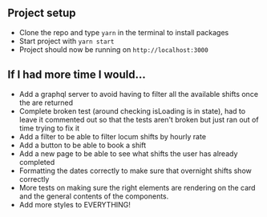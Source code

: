 ## Project setup
- Clone the repo and type `yarn` in the terminal to install packages
- Start project with `yarn start`
- Project should now be running on `http://localhost:3000`

## If I had more time I would...
- Add a graphql server to avoid having to filter all the available shifts once the are returned
- Complete broken test (around checking isLoading is in state), had to leave it commented out so that the tests aren't broken but just ran out of time trying to fix it
- Add a filter to be able to filter locum shifts by hourly rate
- Add a button to be able to book a shift
- Add a new page to be able to see what shifts the user has already completed
- Formatting the dates correctly to make sure that overnight shifts show correctly
- More tests on making sure the right elements are rendering on the card and the general contents of the components.
- Add more styles to EVERYTHING!
